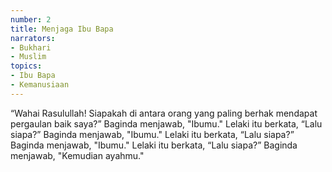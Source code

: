 ```yaml
---
number: 2
title: Menjaga Ibu Bapa
narrators:
- Bukhari
- Muslim
topics:
- Ibu Bapa
- Kemanusiaan
---
```


“Wahai Rasulullah! Siapakah di antara orang yang paling berhak mendapat pergaulan baik saya?”
Baginda menjawab, "Ibumu."
Lelaki itu berkata, “Lalu siapa?” Baginda menjawab, "Ibumu."
Lelaki itu berkata, “Lalu siapa?” Baginda menjawab, "Ibumu."
Lelaki itu berkata, “Lalu siapa?” Baginda menjawab, "Kemudian ayahmu."

